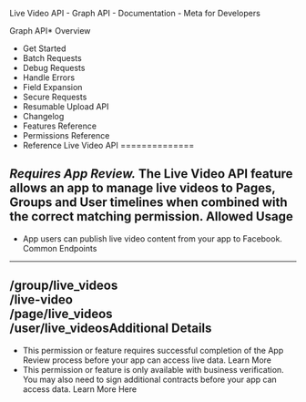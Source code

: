 
Live Video API - Graph API - Documentation - Meta for Developers










Graph API* Overview
* Get Started
* Batch Requests
* Debug Requests
* Handle Errors
* Field Expansion
* Secure Requests
* Resumable Upload API
* Changelog
* Features Reference
* Permissions Reference
* Reference
Live Video API
==============


*Requires App Review.*  The **Live Video API** feature allows an app to manage live videos to Pages, Groups and User timelines when combined with the correct matching permission. Allowed Usage
-------------


* App users can publish live video content from your app to Facebook.
Common Endpoints
----------------


/group/live\_videos  
/live-video  
/page/live\_videos  
/user/live\_videosAdditional Details
------------------


* This permission or feature requires successful completion of the App Review process before your app can access live data. Learn More
* This permission or feature is only available with business verification. You may also need to sign additional contracts before your app can access data. Learn More Here

































 
